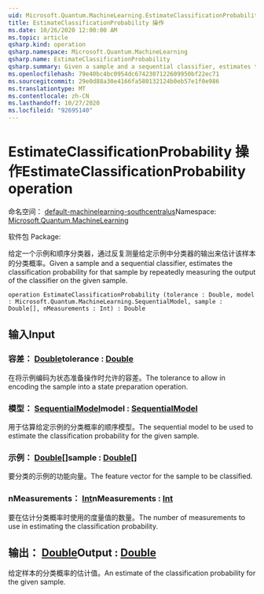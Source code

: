```yaml
---
uid: Microsoft.Quantum.MachineLearning.EstimateClassificationProbability
title: EstimateClassificationProbability 操作
ms.date: 10/26/2020 12:00:00 AM
ms.topic: article
qsharp.kind: operation
qsharp.namespace: Microsoft.Quantum.MachineLearning
qsharp.name: EstimateClassificationProbability
qsharp.summary: Given a sample and a sequential classifier, estimates the classification probability for that sample by repeatedly measuring the output of the classifier on the given sample.
ms.openlocfilehash: 79e40bc4bc0954dc6742307122609950bf22ec71
ms.sourcegitcommit: 29e0d88a30e4166fa580132124b0eb57e1f0e986
ms.translationtype: MT
ms.contentlocale: zh-CN
ms.lasthandoff: 10/27/2020
ms.locfileid: "92695140"
---
```

# <a name="estimateclassificationprobability-operation"></a><span data-ttu-id="4c70d-102">EstimateClassificationProbability 操作</span><span class="sxs-lookup"><span data-stu-id="4c70d-102">EstimateClassificationProbability operation</span></span>

<span data-ttu-id="4c70d-103">命名空间： [default-machinelearning-southcentralus](xref:Microsoft.Quantum.MachineLearning)</span><span class="sxs-lookup"><span data-stu-id="4c70d-103">Namespace: [Microsoft.Quantum.MachineLearning](xref:Microsoft.Quantum.MachineLearning)</span></span>

<span data-ttu-id="4c70d-104">软件包 [](https://nuget.org/packages/)</span><span class="sxs-lookup"><span data-stu-id="4c70d-104">Package: [](https://nuget.org/packages/)</span></span>


<span data-ttu-id="4c70d-105">给定一个示例和顺序分类器，通过反复测量给定示例中分类器的输出来估计该样本的分类概率。</span><span class="sxs-lookup"><span data-stu-id="4c70d-105">Given a sample and a sequential classifier, estimates the classification probability for that sample by repeatedly measuring the output of the classifier on the given sample.</span></span>

```qsharp
operation EstimateClassificationProbability (tolerance : Double, model : Microsoft.Quantum.MachineLearning.SequentialModel, sample : Double[], nMeasurements : Int) : Double
```


## <a name="input"></a><span data-ttu-id="4c70d-106">输入</span><span class="sxs-lookup"><span data-stu-id="4c70d-106">Input</span></span>

### <a name="tolerance--double"></a><span data-ttu-id="4c70d-107">容差： [Double](xref:microsoft.quantum.lang-ref.double)</span><span class="sxs-lookup"><span data-stu-id="4c70d-107">tolerance : [Double](xref:microsoft.quantum.lang-ref.double)</span></span>

<span data-ttu-id="4c70d-108">在将示例编码为状态准备操作时允许的容差。</span><span class="sxs-lookup"><span data-stu-id="4c70d-108">The tolerance to allow in encoding the sample into a state preparation operation.</span></span>


### <a name="model--sequentialmodel"></a><span data-ttu-id="4c70d-109">模型： [SequentialModel](xref:Microsoft.Quantum.MachineLearning.SequentialModel)</span><span class="sxs-lookup"><span data-stu-id="4c70d-109">model : [SequentialModel](xref:Microsoft.Quantum.MachineLearning.SequentialModel)</span></span>

<span data-ttu-id="4c70d-110">用于估算给定示例的分类概率的顺序模型。</span><span class="sxs-lookup"><span data-stu-id="4c70d-110">The sequential model to be used to estimate the classification probability for the given sample.</span></span>


### <a name="sample--double"></a><span data-ttu-id="4c70d-111">示例： [Double](xref:microsoft.quantum.lang-ref.double)[]</span><span class="sxs-lookup"><span data-stu-id="4c70d-111">sample : [Double](xref:microsoft.quantum.lang-ref.double)[]</span></span>

<span data-ttu-id="4c70d-112">要分类的示例的功能向量。</span><span class="sxs-lookup"><span data-stu-id="4c70d-112">The feature vector for the sample to be classified.</span></span>


### <a name="nmeasurements--int"></a><span data-ttu-id="4c70d-113">nMeasurements： [Int](xref:microsoft.quantum.lang-ref.int)</span><span class="sxs-lookup"><span data-stu-id="4c70d-113">nMeasurements : [Int](xref:microsoft.quantum.lang-ref.int)</span></span>

<span data-ttu-id="4c70d-114">要在估计分类概率时使用的度量值的数量。</span><span class="sxs-lookup"><span data-stu-id="4c70d-114">The number of measurements to use in estimating the classification probability.</span></span>



## <a name="output--double"></a><span data-ttu-id="4c70d-115">输出： [Double](xref:microsoft.quantum.lang-ref.double)</span><span class="sxs-lookup"><span data-stu-id="4c70d-115">Output : [Double](xref:microsoft.quantum.lang-ref.double)</span></span>

<span data-ttu-id="4c70d-116">给定样本的分类概率的估计值。</span><span class="sxs-lookup"><span data-stu-id="4c70d-116">An estimate of the classification probability for the given sample.</span></span>